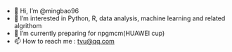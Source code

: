- 👋 Hi, I’m @mingbao96
- 👀 I’m interested in Python, R, data analysis, machine learning and related algrithom
- 🌱 I’m currently preparing for npgmcm(HUAWEI cup)
- 📫 How to reach me : tvu@qq.com

<!---
mingbao96/mingbao96 is a ✨ special ✨ repository because its `README.md` (this file) appears on your GitHub profile.
You can click the Preview link to take a look at your changes.
--->
